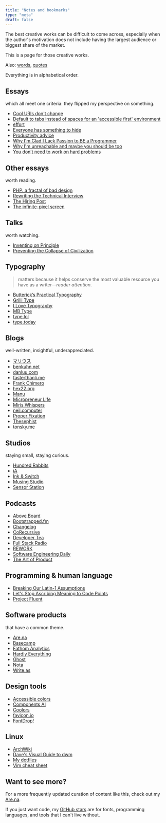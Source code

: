 ```yaml
---
title: "Notes and bookmarks"
type: "meta"
draft: false
---
```


The best creative works can be difficult to come across, especially when the
author's motivation does not include having the largest audience or biggest
share of the market.

This is a page for those creative works.

Also: [words](words), [quotes](quotes)

Everything is in alphabetical order.

## Essays

which all meet one criteria: they flipped my perspective on something.

- [Cool URIs don't change](https://www.w3.org/Provider/Style/URI)
- [Default to tabs instead of spaces for an 'accessible first' environment](https://alexandersandberg.com/tabs-for-accessibility/)
- [effort](https://ava.substack.com/p/effort)
- [Everyone has something to hide](https://usefathom.com/blog/to-hide)
- [Productivity advice](https://www.spakhm.com/p/productivity-advice)
- [Why I'm Glad I Lack Passion to BE a Programmer](https://blog.miris.design/not-a-programmer)
- [Why I'm unreachable and maybe you should be too](https://levels.io/contact-me/)
- [You don’t need to work on hard problems](https://www.benkuhn.net/hard/)

## Other essays

worth reading.

- [PHP: a fractal of bad design](https://eev.ee/blog/2012/04/09/php-a-fractal-of-bad-design/)
- [Rewriting the Technical Interview](https://aphyr.com/posts/353-rewriting-the-technical-interview)
- [The Hiring Post](https://sockpuppet.org/blog/2015/03/06/the-hiring-post/)
- [The infinite-pixel screen](https://practicaltypography.com/the-infinite-pixel-screen.html)

## Talks

worth watching.

- [Inventing on Principle](https://www.youtube.com/watch?v=PUv66718DII)
- [Preventing the Collapse of Civilization](https://www.youtube.com/watch?v=pW-SOdj4Kkk)

## Typography

> matters because it helps conserve the most valuable resource you have as a writer—*reader attention*.

- [Butterick’s Practical Typography](https://practicaltypography.com/)
- [Grilli Type](https://www.grillitype.com/)
- [I Love Typography](https://fonts.ilovetypography.com/)
- [MB Type](https://mbtype.com/)
- [type.lol](https://type.lol/)
- [type.today](https://type.today/en)

## Blogs

well-written, insightful, underappreciated.

- [マリウス](https://マリウス.com/)
- [benkuhn.net](https://www.benkuhn.net/)
- [danluu.com](https://danluu.com/)
- [fasterthanli.me](https://fasterthanli.me/)
- [Frank Chimero](https://frankchimero.com/blog/)
- [hex22.org](https://hex22.org/blog/)
- [Manu](https://manuelmoreale.com/)
- [Micropreneur Life](https://micropreneur.life/)
- [Miris Whispers](https://blog.miris.design/)
- [neil.computer](https://neil.computer/)
- [Proper Fixation](https://yosefk.com/blog/)
- [Thesephist](https://thesephist.com/)
- [tonsky.me](https://tonsky.me/)

## Studios

staying small, staying curious.

- [Hundred Rabbits](https://100r.co/site/home.html)
- [iA](https://ia.net/)
- [Ink & Switch](https://www.inkandswitch.com/)
- [Musing Studio](https://musing.studio/)
- [Sensor Station](https://www.sensorstation.co/)

## Podcasts

- [Above Board](https://usefathom.com/above-board)
- [Bootstrapped.fm](https://bootstrapped.fm/)
- [Changelog](https://changelog.com/)
- [CoRecursive](https://corecursive.com/)
- [Developer Tea](https://developertea.com/)
- [Full Stack Radio](https://fullstackradio.com/)
- [REWORK](https://www.rework.fm/)
- [Software Engineering Daily](https://softwareengineeringdaily.com/)
- [The Art of Product](https://artofproductpodcast.com/)

## Programming & human language

- [Breaking Our Latin-1 Assumptions](https://manishearth.github.io/blog/2017/01/15/breaking-our-latin-1-assumptions/)
- [Let's Stop Ascribing Meaning to Code Points](https://manishearth.github.io/blog/2017/01/14/stop-ascribing-meaning-to-unicode-code-points/)
- [Project Fluent](https://projectfluent.org/)

## Software products

that have a common theme.

- [Are.na](https://www.are.na/)
- [Basecamp](https://basecamp.com/)
- [Fathom Analytics](https://usefathom.com)
- [Hardly Everything](https://www.hardlyeverything.com/)
- [Ghost](https://ghost.org/)
- [Nota](https://nota.md/)
- [Write.as](https://write.as/)

## Design tools

- [Accessible colors](https://accessible-colors.com/)
- [Components AI](https://components.ai/)
- [Coolors](https://coolors.co/)
- [favicon.io](https://favicon.io/)
- [FontDrop!](https://fontdrop.info/)

## Linux

- [ArchWiki](https://wiki.archlinux.org/)
- [Dave's Visual Guide to dwm](https://ratfactor.com/dwm)
- [My dotfiles](https://github.com/johnjago/dotfiles)
- [Vim cheat sheet](https://vim.rtorr.com/)

## Want to see more?

For a more frequently updated curation of content like this, check out my
[Are.na](https://www.are.na/john-jago).

If you just want code, my
[GitHub stars](https://github.com/johnjago?tab=stars) are for fonts,
programming languages, and tools that I can't live without.

